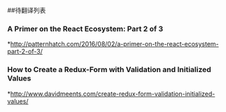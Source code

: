 ##待翻译列表


### A Primer on the React Ecosystem: Part 2 of 3
 *http://patternhatch.com/2016/08/02/a-primer-on-the-react-ecosystem-part-2-of-3/ 


### How to Create a Redux-Form with Validation and Initialized Values
 *http://www.davidmeents.com/create-redux-form-validation-initialized-values/ 
